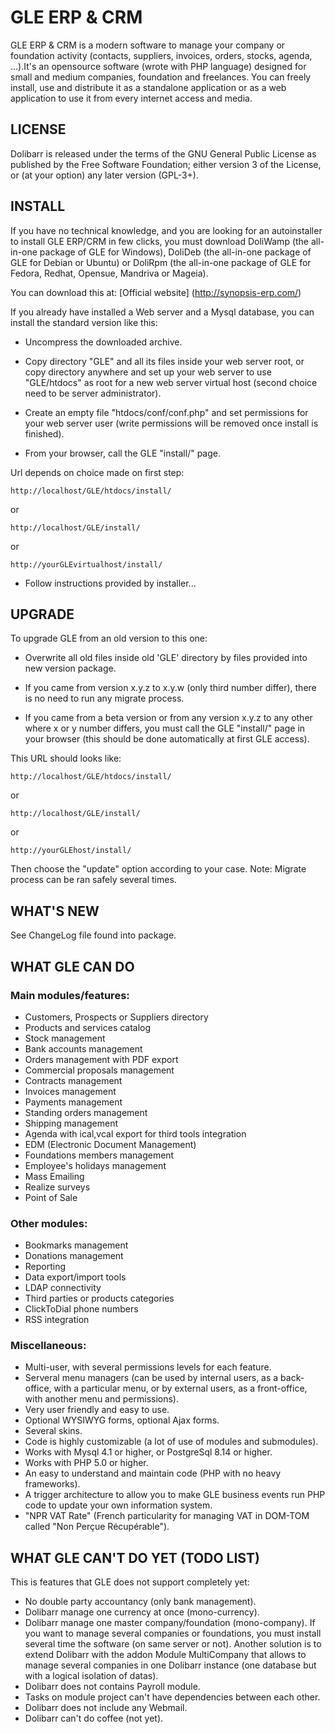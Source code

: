 # GLE ERP & CRM

GLE ERP & CRM is a modern software to manage your company or foundation activity (contacts, suppliers, invoices, orders, stocks, agenda, ...).It's an opensource software (wrote with PHP language) designed for small and medium companies, foundation and freelances. You can freely install, use and distribute it as a standalone application or as a web application to use it from every internet access and media.



## LICENSE

Dolibarr is released under the terms of the GNU General Public License as published by the Free Software Foundation; either version 3 of the License, or (at your option) any later version (GPL-3+).



## INSTALL

If you have no technical knowledge, and you are looking for an autoinstaller to install GLE ERP/CRM in few clicks, you must download DoliWamp (the all-in-one package of GLE for Windows), DoliDeb (the all-in-one package of GLE for Debian or Ubuntu) or DoliRpm (the all-in-one package of GLE for Fedora, Redhat, Opensue, Mandriva or Mageia).

You can download this at: [Official website] (http://synopsis-erp.com/)

If you already have installed a Web server and a Mysql database, you can install the standard version like this:

- Uncompress the downloaded archive.

- Copy directory "GLE" and all its files inside your web server root, or copy directory anywhere and set up your web server to use "GLE/htdocs" as root for a new web server virtual host (second choice need to be server administrator).
  
- Create an empty file "htdocs/conf/conf.php" and set permissions for your web server user (write permissions will be removed once install is finished).
  
- From your browser, call the GLE "install/" page.

Url depends on choice made on first step:

	http://localhost/GLE/htdocs/install/
or

	http://localhost/GLE/install/
or

	http://yourGLEvirtualhost/install/
   
- Follow instructions provided by installer...



## UPGRADE

To upgrade GLE from an old version to this one:

- Overwrite all old files inside old 'GLE' directory by files provided into new version package.
  
- If you came from version x.y.z to x.y.w (only third number differ), there is no need to run any migrate process.
  
- If you came from a beta version or from any version x.y.z to any other where x or y number differs, you must call the GLE "install/" page in your browser (this should be done automatically at first GLE access).

This URL should looks like:

	http://localhost/GLE/htdocs/install/
or

	http://localhost/GLE/install/
or

	http://yourGLEhost/install/

Then choose the "update" option according to your case.
Note: Migrate process can be ran safely several times.
  


## WHAT'S NEW

See ChangeLog file found into package.



## WHAT GLE CAN DO

### Main modules/features:

- Customers, Prospects or Suppliers directory
- Products and services catalog
- Stock management
- Bank accounts management
- Orders management with PDF export
- Commercial proposals management
- Contracts management
- Invoices management
- Payments management
- Standing orders management
- Shipping management
- Agenda with ical,vcal export for third tools integration
- EDM (Electronic Document Management)
- Foundations members management
- Employee's holidays management
- Mass Emailing
- Realize surveys
- Point of Sale

### Other modules:

- Bookmarks management
- Donations management
- Reporting
- Data export/import tools
- LDAP connectivity
- Third parties or products categories 
- ClickToDial phone numbers
- RSS integration

### Miscellaneous:

- Multi-user, with several permissions levels for each feature.
- Serveral menu managers (can be used by internal users, as a back-office, with a particular menu, or by external users, as a front-office, with another menu and permissions).
- Very user friendly and easy to use.
- Optional WYSIWYG forms, optional Ajax forms.
- Several skins.
- Code is highly customizable (a lot of use of modules and submodules).
- Works with Mysql 4.1 or higher, or PostgreSql 8.14 or higher.
- Works with PHP 5.0 or higher.
- An easy to understand and maintain code (PHP with no heavy frameworks).
- A trigger architecture to allow you to make GLE business events run PHP code to update your own information system.
- "NPR VAT Rate" (French particularity for managing VAT in DOM-TOM called "Non Perçue Récupérable").



## WHAT GLE CAN'T DO YET (TODO LIST)

This is features that GLE does not support completely yet:

- No double party accountancy (only bank management).
- Dolibarr manage one currency at once (mono-currency).
- Dolibarr manage one master company/foundation (mono-company). If you want to manage several companies or foundations, you must install several time the software (on same server or not). Another solution is to extend Dolibarr with the addon Module MultiCompany that allows to manage several companies in one Dolibarr instance (one database but with a logical isolation of datas).
- Dolibarr does not contains Payroll module.
- Tasks on module project can't have dependencies between each other.
- Dolibarr does not include any Webmail.
- Dolibarr can't do coffee (not yet).
